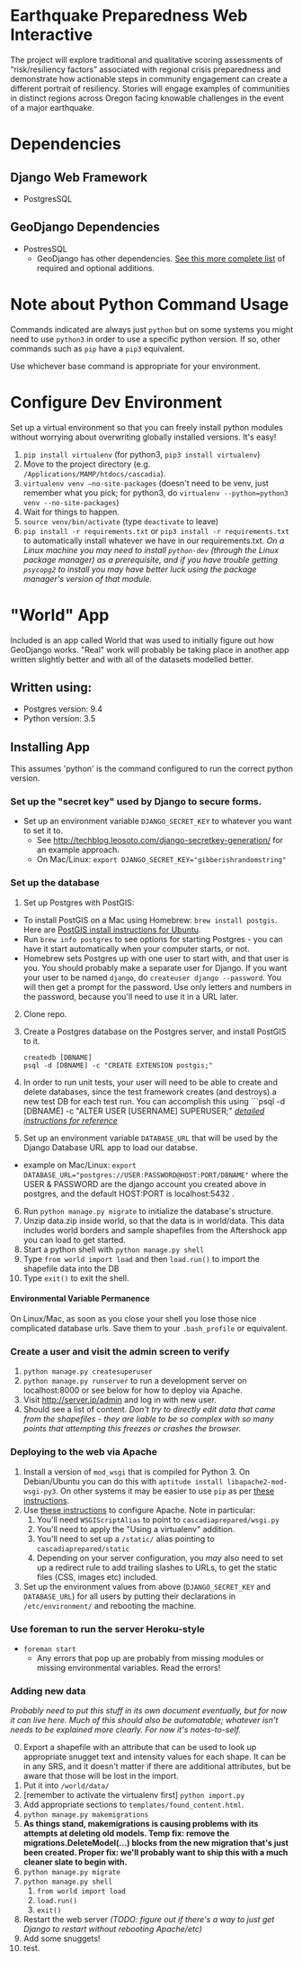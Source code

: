 # Earthquake Preparedness Web Interactive

The project will explore traditional and qualitative scoring assessments of “risk/resiliency   factors” associated with regional crisis preparedness and demonstrate how actionable steps in community engagement can create a different portrait of resiliency. Stories will engage examples of communities in distinct regions across Oregon facing knowable challenges in the event of a major earthquake.

# Dependencies
## Django Web Framework
* PostgresSQL

## GeoDjango Dependencies
* PostresSQL
  * GeoDjango has other dependencies.  [See this more complete list](https://docs.djangoproject.com/en/1.7/ref/contrib/gis/install/geolibs/) of required and optional additions.
  
  
# Note about Python Command Usage
Commands indicated are always just `python` but on some systems you might need
to use `python3` in order to use a specific python version.  If so, other commands
such as `pip` have a `pip3` equivalent.

Use whichever base command is appropriate for your environment.
  
# Configure Dev Environment
Set up a virtual environment so that you can freely install python modules
without worrying about overwriting globally installed versions.  It's easy!

1. `pip install virtualenv` (for python3, `pip3 install virtualenv`)
2. Move to the project directory (e.g. `/Applications/MAMP/htdocs/cascadia`).
3. `virtualenv venv –no-site-packages`  (doesn't need to be venv, just remember what you pick; for python3, do `virtualenv --python=python3 venv --no-site-packages`)
4. Wait for things to happen.
5. `source venv/bin/activate`  (type `deactivate` to leave)
6. `pip install -r requirements.txt` or `pip3 install -r requirements.txt` to automatically install whatever we have in
our requirements.txt. *On a Linux machine you may need to install `python-dev` (through the Linux package manager) as a prerequisite, and if you have trouble getting `psycopg2` to install you may have better luck using the package manager's version of that module.*  
 

# "World" App
Included is an app called World that was used to initially figure out
how GeoDjango works.  "Real" work will probably be taking place in another app
written slightly better and with all of the datasets modelled better.
## Written using:
* Postgres version: 9.4 
* Python version: 3.5

## Installing App
This assumes 'python' is the command configured to run the correct python version.

### Set up the "secret key" used by Django to secure forms.
* Set up an environment variable `DJANGO_SECRET_KEY` to whatever you want to set it to.
  * See http://techblog.leosoto.com/django-secretkey-generation/ for an example approach.
  * On Mac/Linux: `export DJANGO_SECRET_KEY="gibberishrandomstring"`
  
### Set up the database

1. Set up Postgres with PostGIS: 
 * To install PostGIS on a Mac using Homebrew: `brew install postgis`. Here are [PostGIS install instructions for Ubuntu](https://trac.osgeo.org/postgis/wiki/UsersWikiPostGIS21UbuntuPGSQL93Apt).
 * Run `brew info postgres` to see options for starting Postgres - you can have it start automatically when your computer starts, or not.
 * Homebrew sets Postgres up with one user to start with, and that user is you. You should probably make a separate user for Django. If you want your user to be named `django`, do `createuser django --password`. You will then get a prompt for the password. Use only letters and numbers in the password, because you'll need to use it in a URL later.
2. Clone repo.
3. Create a Postgres database on the Postgres server, and install PostGIS to it.

    ```shell
    createdb [DBNAME]
    psql -d [DBNAME] -c "CREATE EXTENSION postgis;"
    ```
4. In order to run unit tests, your user will need to be able to create and delete databases, since the test framework creates (and destroys) a new test DB for each test run. You can accomplish this using ```psql -d [DBNAME] -c "ALTER USER [USERNAME] SUPERUSER;" 
*[detailed instructions for reference](http://postgis.net/docs/manual-2.1/postgis_installation.html#create_new_db_extensions)*

5. Set up an environment variable `DATABASE_URL` that will be used by the Django Database URL app to load our databse.
  * example on Mac/Linux: `export DATABASE_URL="postgres://USER:PASSWORD@HOST:PORT/DBNAME"` where the USER & PASSWORD are the django account you created above in postgres, and the default HOST:PORT is localhost:5432 .
6. Run `python manage.py migrate` to initialize the database's structure.
7. Unzip data.zip inside world, so that the data is in world/data. This data includes world borders and sample shapefiles from the Aftershock app you can load to get started.
8. Start a python shell with `python manage.py shell`
9. Type `from world import load` and then `load.run()` to import the shapefile data into the DB
10. Type `exit()` to exit the shell.

#### Environmental Variable Permanence
On Linux/Mac, as soon as you close your shell you lose those nice complicated database urls.
Save them to your `.bash_profile` or equivalent.

### Create a user and visit the admin screen to verify
1. `python manage.py createsuperuser`
2. `python manage.py runserver` to run a development server on localhost:8000 or see below for how to deploy via Apache.
3. Visit http://server.ip/admin and log in with new user.
4. Should see a list of content.  *Don't try to directly edit data that came from the shapefiles - they are liable to be so complex with so many points that attempting this freezes or crashes the browser.*

### Deploying to the web via Apache

1. Install a version of `mod_wsgi` that is compiled for Python 3. On Debian/Ubuntu you can do this with `aptitude install libapache2-mod-wsgi-py3`. On other systems it may be easier to use `pip` as per [these instructions](https://pypi.python.org/pypi/mod_wsgi).
2. Use [these instructions](https://docs.djangoproject.com/en/1.9/howto/deployment/wsgi/modwsgi/) to configure Apache. Note in particular:
    1. You'll need `WSGIScriptAlias` to point to `cascadiaprepared/wsgi.py`
    2. You'll need to apply the "Using a virtualenv" addition.
    3. You'll need to set up a `/static/` alias pointing to `cascadiaprepared/static`
    4. Depending on your server configuration, you *may* also need to set up a redirect rule to add trailing slashes to URLs, to get the static files (CSS, images etc) included.
3. Set up the environment values from above (`DJANGO_SECRET_KEY` and `DATABASE_URL`) for all users by putting their declarations in `/etc/environment/` and rebooting the machine.

### Use foreman to run the server Heroku-style
* `foreman start`
  * Any errors that pop up are probably from missing modules or missing environmental variables.
    Read the errors!

### Adding new data

*Probably need to put this stuff in its own document eventually, but for now it can live here.  Much of this should also be automatable; whatever isn't needs to be explained more clearly.  For now it's notes-to-self.*

0. Export a shapefile with an attribute that can be used to look up appropriate snugget text and intensity values for each shape. It can be in any SRS, and it doesn't matter if there are additional attributes, but be aware that those will be lost in the import.
1. Put it into `/world/data/`
2. [remember to activate the virtualenv first] `python import.py` 
12. Add appropriate sections to `templates/found_content.html`.
14. `python manage.py makemigrations`
15. **As things stand, makemigrations is causing problems with its attempts at deleting old models. Temp fix: remove the migrations.DeleteModel(...) blocks from the new migration that's just been created. Proper fix: we'll probably want to ship this with a much cleaner slate to begin with.**
15. `python manage.py migrate`
16. `python manage.py shell`
    1. `from world import load`
    2. `load.run()`
    3. `exit()`
17. Restart the web server *(TODO: figure out if there's a way to just get Django to restart without rebooting Apache/etc)*
18. Add some snuggets!
19. test.

